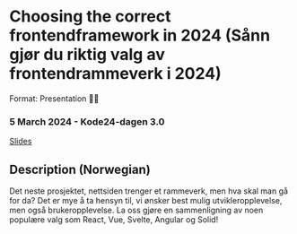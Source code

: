 # Choosing the correct frontendframework in 2024 (Sånn gjør du riktig valg av frontendrammeverk i 2024)
Format: Presentation 👨‍🏫

### 5 March 2024 - Kode24-dagen 3.0
[Slides](https://gaute-talks.netlify.app/choosing-the-correct-frontendframework-in-2024/index.html)  

## Description (Norwegian)
Det neste prosjektet, nettsiden trenger et rammeverk, men hva skal man gå for da? Det er mye å ta hensyn til, vi ønsker best mulig utvikleropplevelse, men også brukeropplevelse.
La oss gjøre en sammenligning av noen populære valg som React, Vue, Svelte, Angular og Solid!
